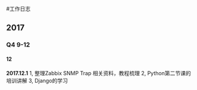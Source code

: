 #工作日志






## 2017

### Q4 9-12

#### 12  




**2017.12.1**
1, 整理Zabbix SNMP Trap 相关资料，教程梳理
2, Python第二节课的培训讲解
3, Django的学习 
